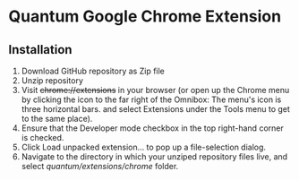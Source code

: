# Quantum Google Chrome Extension

## Installation
1. Download GitHub repository as Zip file
1. Unzip repository
1. Visit ~~chrome://extensions~~ in your browser (or open up the Chrome menu by clicking the icon to the far right of the Omnibox:  The menu's icon is three horizontal bars. and select Extensions under the Tools menu to get to the same place).
1. Ensure that the Developer mode checkbox in the top right-hand corner is checked.
1. Click Load unpacked extension… to pop up a file-selection dialog.
1. Navigate to the directory in which your unziped repository files live, and select *quantum/extensions/chrome* folder.
